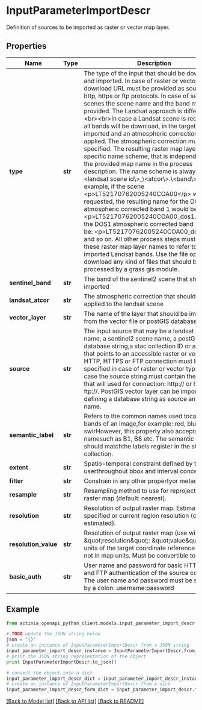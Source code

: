 # InputParameterImportDescr

Definition of sources to be imported as raster or vector map layer.

## Properties
Name | Type | Description | Notes
------------ | ------------- | ------------- | -------------
**type** | **str** | The type of the input that should be downloaded and imported. In case of raster or vector types a download URL must be provided as source using http, https or ftp protocols. In case of sentinel2  scenes the scene name and the band must be provided. The Landsat approach is different. &lt;br&gt;&lt;br&gt;In case a Landsat scene is requested, all bands will be download, in the target location imported and an atmospheric correction is applied. The atmospheric correction must be specified. The resulting raster map layers have a specific name scheme, that is independent from the provided map name in the process description. The name scheme is always: &lt;p&gt;\\&lt;landsat scene id\\&gt;_\\&lt;atcor\\&gt;.\\&lt;band\\&gt;&lt;/p&gt;For example, if the scene &lt;p&gt;LT52170762005240COA00&lt;/p&gt; was requested, the resulting name for the DOS1 atmospheric corrected band 1 would be: &lt;p&gt;LT52170762005240COA00_dos1.1&lt;/p&gt;.For the DOS1 atmospheric corrected band 2 it would be: &lt;p&gt;LT52170762005240COA00_dos1.2&lt;/p&gt; and so on. All other process steps must use these raster map layer names to refer to the imported Landsat bands. Use the file option to download any kind of files that should be processed by a grass gis module.  | [optional] 
**sentinel_band** | **str** | The band of the sentinel2 scene that should be imported | [optional] 
**landsat_atcor** | **str** | The atmospheric correction that should be applied to the landsat scene | [optional] 
**vector_layer** | **str** | The name of the layer that should be imported from the vector file or postGIS database | [optional] 
**source** | **str** | The input source that may be a landsat scene name, a sentinel2 scene name, a postGIS database string,a stac collection ID or an URL that points to an accessible raster or vector file. A HTTP, HTTPS or FTP connection must be specified in case of raster or vector types. In this case the source string must contain the protocol that will used for connection: http:// or https:// or ftp://. PostGIS vector layer can be imported by defining a database string as source and a layer name. | [optional] 
**semantic_label** | **str** | Refers to the common names used tocall the bands of an image,for example: red, blue, nir, swirHowever, this property also accepts the band namesuch as B1, B8 etc. The semantic labeling should matchthe labels register in the stac collection. | [optional] 
**extent** | **str** | Spatio-temporal constraint defined by the userthroughout bbox and interval concept. | [optional] 
**filter** | **str** | Constrain in any other propertyor metadata. | [optional] 
**resample** | **str** | Resampling method to use for reprojection of raster map (default: nearest). | [optional] 
**resolution** | **str** | Resolution of output raster map. Estimated, user-specified or current region resolution (default: estimated). | [optional] 
**resolution_value** | **str** | Resolution of output raster map (use with option \&quot;resolution\&quot;: \&quot;value\&quot;) in units of the target coordinate reference system, not in map units. Must be convertible to float. | [optional] 
**basic_auth** | **str** | User name and password for basic HTTP, HTTPS and FTP authentication of the source connection. The user name and password must be separated by a colon: username:password | [optional] 

## Example

```python
from actinia_openapi_python_client.models.input_parameter_import_descr import InputParameterImportDescr

# TODO update the JSON string below
json = "{}"
# create an instance of InputParameterImportDescr from a JSON string
input_parameter_import_descr_instance = InputParameterImportDescr.from_json(json)
# print the JSON string representation of the object
print InputParameterImportDescr.to_json()

# convert the object into a dict
input_parameter_import_descr_dict = input_parameter_import_descr_instance.to_dict()
# create an instance of InputParameterImportDescr from a dict
input_parameter_import_descr_form_dict = input_parameter_import_descr.from_dict(input_parameter_import_descr_dict)
```
[[Back to Model list]](../README.md#documentation-for-models) [[Back to API list]](../README.md#documentation-for-api-endpoints) [[Back to README]](../README.md)


